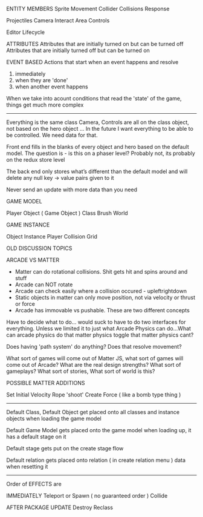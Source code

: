 ENTITY MEMBERS
  Sprite
  Movement
  Collider
  Collisions Response

  Projectiles
  Camera
  Interact Area
  Controls

  Editor
  Lifecycle

ATTRIBUTES
Attributes that are initially turned on but can be turned off
Attributes that are initially turned off but can be turned on

EVENT BASED
Actions that start when an event happens and resolve
  1. immediately
  2. when they are 'done'
  3. when another event happens

When we take into acount conditions that read the 'state' of the game, things get much more complex

---

Everything is the same class
Camera, Controls are all on the class object, not based on the hero object
... In the future I want everything to be able to be controlled. We need data for that. 

Front end fills in the blanks of every object and hero based on the default model. The question is - is this on a phaser level? Probably not, its probably on the redux store level

The back end only stores what’s different than the default model and will delete any null key -> value pairs given to it

Never send an update with more data than you need

GAME MODEL

Player
Object ( Game Object )
Class
Brush
World

GAME INSTANCE

Object Instance
Player
Collision Grid

OLD DISCUSSION TOPICS

ARCADE VS MATTER
  - Matter can do rotational collisions. Shit gets hit and spins around and stuff
  - Arcade can NOT rotate
  - Arcade can check easily where a collision occured - upleftrightdown
  - Static objects in matter can only move position, not via velocity or thrust or force
  - Arcade has immovable vs pushable. These are two different concepts

  Have to decide what to do... would suck to have to do two interfaces for everything. Unless we limited it to just what Arcade Physics can do...What can arcade physics do that matter physics toggle that matter physics cant?

  Does having 'path system' do anything? Does that resolve movement?

  What sort of games will come out of Matter JS, what sort of games will come out of Arcade? What are the real design strengths?
  What sort of gameplays? What sort of stories, What sort of world is this?

  POSSIBLE MATTER ADDITIONS

  Set Initial Velocity
  Rope
  'shoot'
  Create Force ( like a bomb type thing )

---

Default Class, Default Object get placed onto all classes and instance objects when loading the game model

Default Game Model gets placed onto the game model when loading up, it has a default stage on it

Default stage gets put on the create stage flow

Default relation gets placed onto relation ( in create relation menu ) data when resetting it


----

Order of EFFECTS are

IMMEDIATELY
  Teleport or Spawn ( no guaranteed order )
  Collide

AFTER PACKAGE UPDATE
  Destroy
  Reclass